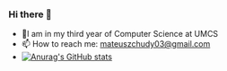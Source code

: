 ### Hi there 👋

- 🔭I am in my third year of Computer Science at UMCS
- 📫 How to reach me: mateuszchudy03@gmail.com
- [![Anurag's GitHub stats](https://github-readme-stats.vercel.app/api?username=chudkowsky)](https://github.com/anuraghazra/github-readme-stats)

